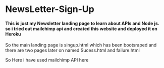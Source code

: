 # NewsLetter-Sign-Up
#### This is just my Newsletter landing page to learn about APIs and Node js. so i tried out mailchimp api and created this website and deployed it on Heroku

So the main landing page is singup.html which has been bootsraped and there are two pages later on named Sucess.html and failure.html

So Here i have used mailchimp API here

